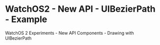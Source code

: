 # WatchOS2 - New API - UIBezierPath - Example
WatchOS 2 Experiments - New API Components - Drawing with UIBezierPath
